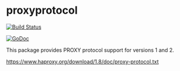 # proxyprotocol

[![Build Status](https://travis-ci.org/mastercactapus/proxyprotocol.svg?branch=master)](https://travis-ci.org/mastercactapus/proxyprotocol)

[![GoDoc](https://godoc.org/github.com/mastercactapus/proxyprotocol?status.svg)](https://godoc.org/github.com/mastercactapus/proxyprotocol)

This package provides PROXY protocol support for versions 1 and 2.

https://www.haproxy.org/download/1.8/doc/proxy-protocol.txt

